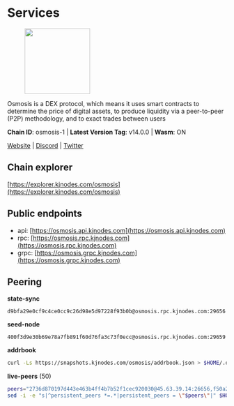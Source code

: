 # Services

<figure><img src="https://raw.githubusercontent.com/kj89/testnet_manuals/main/pingpub/logos/osmosis.png" width="150" alt=""><figcaption></figcaption></figure>

Osmosis is a DEX protocol, which means it uses smart contracts  to determine the price of digital assets, to produce liquidity  via a peer-to-peer (P2P) methodology, and to exact trades between users

**Chain ID**: osmosis-1 | **Latest Version Tag**: v14.0.0 | **Wasm**: ON

[Website](https://osmosis.zone) | [Discord](https://discord.gg/osmosis) | [Twitter](https://twitter.com/osmosiszone)




## Chain explorer
[https://explorer.kjnodes.com/osmosis](https://explorer.kjnodes.com/osmosis)

## Public endpoints

* api: [https://osmosis.api.kjnodes.com](https://osmosis.api.kjnodes.com)
* rpc: [https://osmosis.rpc.kjnodes.com](https://osmosis.rpc.kjnodes.com)
* grpc: [https://osmosis.grpc.kjnodes.com](https://osmosis.grpc.kjnodes.com)

## Peering

**state-sync**

```text
d9bfa29e0cf9c4ce0cc9c26d98e5d97228f93b0b@osmosis.rpc.kjnodes.com:29656
```

**seed-node**

```text
400f3d9e30b69e78a7fb891f60d76fa3c73f0ecc@osmosis.rpc.kjnodes.com:29659
```

**addrbook**
```bash
curl -Ls https://snapshots.kjnodes.com/osmosis/addrbook.json > $HOME/.osmosisd/config/addrbook.json
```

**live-peers** (50)
```bash
peers="2736d870197d443e463b4ff4b7b52f1cec920030@45.63.39.14:26656,f50a2ebf44d19c4816b5455f48b9cc671906ff1c@23.88.0.170:15609,724cef11bbe866269b3d67f7dd5ea539cc4096bf@198.244.164.186:26656,42f42a4b3527b927d5002d45abd37f66ecdd4861@51.178.74.75:16656,971c324f0889de5fd528402487168d88857a3df6@66.172.36.141:36656,569aac51b04607a18696c63035586816dec85511@157.90.213.235:26656,c5358545d951ae666c695903036c1e93578951eb@135.181.176.113:26656,d9bfa29e0cf9c4ce0cc9c26d98e5d97228f93b0b@65.109.88.38:29656,bba10290da32f3cb41e15c3a192413666ce05cee@5.9.208.10:26656,ec929701754be057fb38c824fc127e26add9c900@138.201.121.185:26666,8c65f3e86e701cac8336ba572e114b711ed08629@141.94.242.239:26656,fc2ad6fb9f20b4a637e244d92c35362bdb5d96af@100.26.145.135:26656,60a2c89e7253502e93517a026f44a2431cc81230@220.85.113.39:26656,bfb67b2ae345955d6bc0991450120669c683386e@149.56.25.66:26656,47e4075978458bfc382630b2a46aabbbbf7977b2@143.198.234.114:26656,94e69330d6f4cfe221cdd2ce49ee141e53e5f200@23.106.120.6:26656,b69e57cd6f796ac5d6efb1a834163365c37cbfa8@78.46.69.29:26656,42745690b41f6a7515c4a87d88efda2e82b55b76@78.46.94.183:26656,e3cc05de734a9eb3da832cf0236f319a9a4063ba@95.216.101.39:26656,e153cc49052d67280dfdd6d660f3d98622905850@209.133.193.74:26656,20913e92e8b9ea2d80ad34edd9b52e97886cf616@54.37.30.181:26656,dc230c6475bdbf3ab64058a37a8de2261b6396eb@74.96.207.58:26822,471518432477e31ea348af246c0b54095d41352c@88.198.131.122:26656,82e224c9640048a6513c589e904c0d903bb99f32@74.118.140.23:26656,31e7a8b8cc97e85472c609f9d220fdd9536d4f4d@94.130.220.54:26656,9203fbde463bd66bb451da3de390c7d3515c2bf2@65.108.46.248:26656,8500a6a0a7f1a6afc66f5d8956214bfd44ebd30c@65.109.53.142:26856,1c02ae0be21e3b08d9beadf91c26aec4193d2659@135.181.22.238:26656,e0fbdbdce6ec8797412751edd00fbaf114c42fad@34.220.226.204:26656,6cbb7b7bddf723a28925fae2c19eb7be41ef687c@34.71.161.134:26656,6178f129efa76d235436e2156959d0acb4772c6a@65.108.128.168:36656,616327f7ca045fb57827683e471ca472a232ef1f@89.33.8.233:26656,406f64a8d601e34d7311fd61ec87b0c7028bd230@138.201.23.39:46656,32e9d4a7413dd5393c8be004bee68dea683be839@65.21.227.95:2004,f023313994a3d06c81d767a10571ba9b165c4f91@65.21.238.147:36656,3197daa0ee5245b17a546be032ff0f6814e1d1db@148.251.191.239:26656,b04794731b9aa16d1aab035b58c2012e9a0fea8b@50.21.167.184:26656,4e38d3caa1554d7f46a2654fa9997554c13f61f2@95.216.96.61:26656,e81c3c20833cfb5d652a9c842c9f1c8b1835479d@108.61.190.21:26656,d0d4b88110767c503baa8a618cfd7e284482f8dc@37.120.245.11:26656,a2024229e2eed1650ba3a3ea9db67fa318dc232e@142.132.199.3:26656,729219c108c059824ea9a17c09d11adc99226db4@66.172.36.139:36656,33cf290cc0cfec8c59e6af86f1a5579303d21087@138.68.14.64:26656,259ab883ee76f92e82f8f14d463aaaa09d857fb9@144.76.70.108:9010,30e9432879d5b0976b88e52120dc12338e40fc33@65.108.108.176:26656,407267ac44b20a0a4258d0bbca1c9f657bf88d08@74.118.143.19:26656,a6283307952423c1751431c220d11ed36b61ed84@143.110.237.113:26656,f4b811759e55f665180545ad5e1b42573f660861@135.181.181.251:26656,be930386104083882c7e491d60584e15c101c1da@178.128.156.131:26656,7c28e9f02c998d84a4f617c3852b7794dc2883fd@88.99.253.55:26656"
sed -i -e "s|^persistent_peers *=.*|persistent_peers = \"$peers\"|" $HOME/.osmosisd/config/config.toml
```
